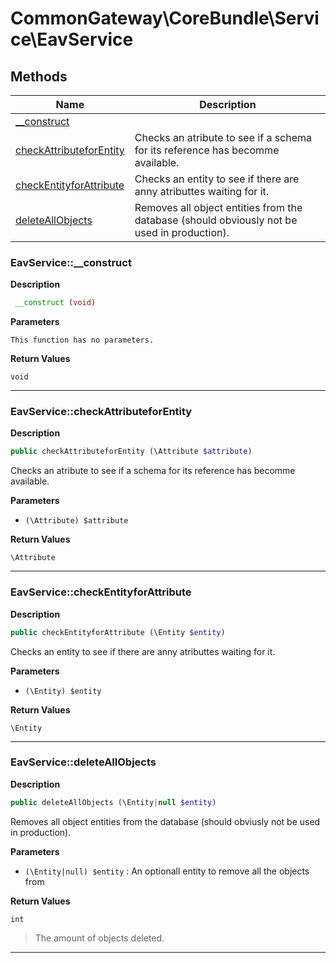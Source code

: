 # CommonGateway\CoreBundle\Service\EavService

## Methods

| Name | Description |
|------|-------------|
|[\_\_construct](#eavservice__construct)||
|[checkAttributeforEntity](#eavservicecheckattributeforentity)|Checks an atribute to see if a schema for its reference has becomme available.|
|[checkEntityforAttribute](#eavservicecheckentityforattribute)|Checks an entity to see if there are anny atributtes waiting for it.|
|[deleteAllObjects](#eavservicedeleteallobjects)|Removes all object entities from the database (should obviously not be used in production).|

### EavService::\_\_construct

**Description**

```php
 __construct (void)
```

**Parameters**

`This function has no parameters.`

**Return Values**

`void`

<hr />

### EavService::checkAttributeforEntity

**Description**

```php
public checkAttributeforEntity (\Attribute $attribute)
```

Checks an atribute to see if a schema for its reference has becomme available.

**Parameters**

*   `(\Attribute) $attribute`

**Return Values**

`\Attribute`

<hr />

### EavService::checkEntityforAttribute

**Description**

```php
public checkEntityforAttribute (\Entity $entity)
```

Checks an entity to see if there are anny atributtes waiting for it.

**Parameters**

*   `(\Entity) $entity`

**Return Values**

`\Entity`

<hr />

### EavService::deleteAllObjects

**Description**

```php
public deleteAllObjects (\Entity|null $entity)
```

Removes all object entities from the database (should obviusly not be used in production).

**Parameters**

*   `(\Entity|null) $entity`
    : An optionall entity to remove all the objects from

**Return Values**

`int`

> The amount of objects deleted.

<hr />
